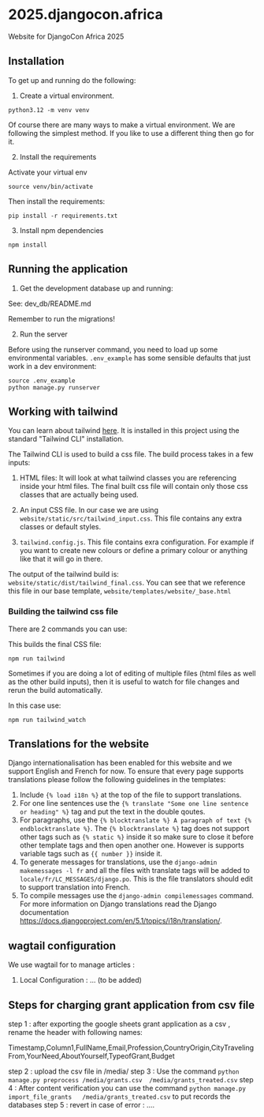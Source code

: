 # 2025.djangocon.africa
Website for DjangoCon Africa 2025

## Installation

To get up and running do the following:


1. Create a virtual environment.

```
python3.12 -m venv venv
```

Of course there are many ways to make a virtual environment. We are following the simplest method. If you like to use a different thing then go for it.

2. Install the requirements

Activate your virtual env

```
source venv/bin/activate
```

Then install the requirements:

```
pip install -r requirements.txt
```

3. Install npm dependencies

```
npm install
```

## Running the application

1. Get the development database up and running:

See: dev_db/README.md

Remember to run the migrations!

2. Run the server

Before using the runserver command, you need to load up some environmental variables. `.env_example` has some sensible defaults that just work in a dev environment:

```
source .env_example
python manage.py runserver
```


## Working with tailwind

You can learn about tailwind [here](https://tailwindcss.com/docs/installation). It is installed in this project using the standard "Tailwind CLI" installation.

The Tailwind CLI is used to build a css file. The build process takes in a few inputs:

1. HTML files: It will look at what tailwind classes you are referencing inside your html files. The final built css file will contain only those css classes that are actually being used.

2. An input CSS file. In our case we are using `website/static/src/tailwind_input.css`. This file contains any extra classes or default styles.

3. `tailwind.config.js`. This file contains exra configuration. For example if you want to create new colours or define a primary colour or anything like that it will go in there.

The output of the tailwind build is: `website/static/dist/tailwind_final.css`. You can see that we reference this file in our base template, `website/templates/website/_base.html`

### Building the tailwind css file

There are 2 commands you can use:

This builds the final CSS file:

```
npm run tailwind
```

Sometimes if you are doing a lot of editing of multiple files (html files as well as the other build inputs), then it is useful to watch for file changes and rerun the build automatically.

In this case use:

```
npm run tailwind_watch
```

## Translations for the website
Django internationalisation has been enabled for this website and we support English and French for now. To ensure that every page supports translations please follow the following guidelines in the templates:
1. Include `{% load i18n %}` at the top of the file to support translations.
2. For one line sentences use the `{% translate "Some one line sentence or heading" %}` tag and put the text in the double qoutes.
3. For paragraphs, use the `{% blocktranslate %} A paragraph of text {% endblocktranslate %}`. The `{% blocktranslate %}` tag does not support other tags such as `{% static %}` inside it so make sure to close it before other template tags and then open another one. However is supports variable tags such as `{{ number }}` inside it.
4. To generate messages for translations, use the `django-admin makemessages -l fr` and all the files with translate tags will be added to `locale/fr/LC_MESSAGES/django.po`. This is the file translators should edit to support translation into French.
5. To compile messages use the `django-admin compilemessages` command. For more information on Django translations read the Django documentation
https://docs.djangoproject.com/en/5.1/topics/i18n/translation/.

## wagtail configuration
We use wagtail for to manage articles :
1. Local Configuration : ... (to be added)

## Steps for charging grant application  from csv file
step 1 :  after exporting the google sheets grant application as a csv , rename the header with following names:

Timestamp,Column1,FullName,Email,Profession,CountryOrigin,CityTravelingFrom,YourNeed,AboutYourself,TypeofGrant,Budget

step 2 : upload the csv file in /media/
step 3 : Use the command `python manage.py preprocess /media/grants.csv  /media/grants_treated.csv`
step 4 : After  content verification you can use the command
`python manage.py  import_file_grants   /media/grants_treated.csv`
to put records the databases
step 5 : revert in case of error : ....